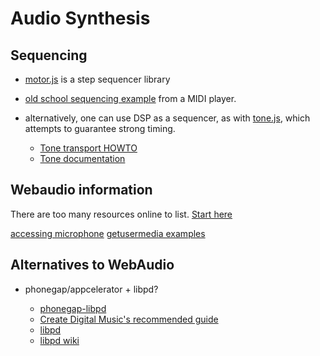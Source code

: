 # Audio Synthesis

## Sequencing

* [motor.js](https://github.com/willurmston/motor.js) is a step sequencer library
* [old school sequencing example](https://github.com/mudcube/MIDI.js/blob/master/js/midi/player.js) from a MIDI player.
* alternatively, one can use DSP as a sequencer, as with [tone.js](https://github.com/Tonejs/Tone.js), which attempts to guarantee strong timing.

  * [Tone transport HOWTO](https://github.com/Tonejs/Tone.js/wiki/Transport)
  * [Tone documentation](https://tonejs.github.io/docs/#Loop)

## Webaudio information

There are too many resources online to list.
[Start here](http://livingthing.danmackinlay.name/javascript_audio.html)

[accessing microphone](http://typedarray.org/from-microphone-to-wav-with-getusermedia-and-web-audio/)
[getusermedia examples](https://webrtc.github.io/samples/src/content/devices/input-output/)

## Alternatives to WebAudio

* phonegap/appcelerator + libpd?

    * [phonegap-libpd](https://github.com/alesaccoia/phonegap-libpd)
    * [Create Digital Music's recommended guide](http://createdigitalmusic.com/2012/03/how-to-make-a-music-app-for-ios-free-with-libpd-exclusive-book-excerpt/)
    * [libpd](http://libpd.cc/documentation/)
    * [libpd wiki](https://github.com/libpd/libpd/wiki)
